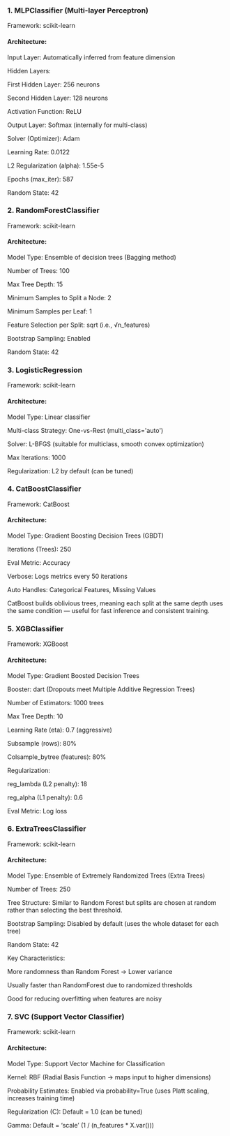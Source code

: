 ### 1. MLPClassifier (Multi-layer Perceptron)
Framework: scikit-learn

#### Architecture:

Input Layer: Automatically inferred from feature dimension

Hidden Layers:

First Hidden Layer: 256 neurons

Second Hidden Layer: 128 neurons

Activation Function: ReLU

Output Layer: Softmax (internally for multi-class)

Solver (Optimizer): Adam

Learning Rate: 0.0122

L2 Regularization (alpha): 1.55e-5

Epochs (max_iter): 587

Random State: 42

### 2. RandomForestClassifier
Framework: scikit-learn

#### Architecture:

Model Type: Ensemble of decision trees (Bagging method)

Number of Trees: 100

Max Tree Depth: 15

Minimum Samples to Split a Node: 2

Minimum Samples per Leaf: 1

Feature Selection per Split: sqrt (i.e., √n_features)

Bootstrap Sampling: Enabled

Random State: 42

### 3. LogisticRegression
Framework: scikit-learn

#### Architecture:

Model Type: Linear classifier

Multi-class Strategy: One-vs-Rest (multi_class='auto')

Solver: L-BFGS (suitable for multiclass, smooth convex optimization)

Max Iterations: 1000

Regularization: L2 by default (can be tuned)

### 4. CatBoostClassifier
Framework: CatBoost

#### Architecture:

Model Type: Gradient Boosting Decision Trees (GBDT)

Iterations (Trees): 250

Eval Metric: Accuracy

Verbose: Logs metrics every 50 iterations

Auto Handles: Categorical Features, Missing Values

CatBoost builds oblivious trees, meaning each split at the same depth uses the same condition — useful for fast inference and consistent training.

### 5. XGBClassifier
Framework: XGBoost

#### Architecture:

Model Type: Gradient Boosted Decision Trees

Booster: dart (Dropouts meet Multiple Additive Regression Trees)

Number of Estimators: 1000 trees

Max Tree Depth: 10

Learning Rate (eta): 0.7 (aggressive)

Subsample (rows): 80%

Colsample_bytree (features): 80%

Regularization:

reg_lambda (L2 penalty): 18

reg_alpha (L1 penalty): 0.6

Eval Metric: Log loss

### 6. ExtraTreesClassifier
Framework: scikit-learn

#### Architecture:

Model Type: Ensemble of Extremely Randomized Trees (Extra Trees)

Number of Trees: 250

Tree Structure: Similar to Random Forest but splits are chosen at random rather than selecting the best threshold.

Bootstrap Sampling: Disabled by default (uses the whole dataset for each tree)

Random State: 42

Key Characteristics:

More randomness than Random Forest → Lower variance

Usually faster than RandomForest due to randomized thresholds

Good for reducing overfitting when features are noisy

### 7. SVC (Support Vector Classifier)
Framework: scikit-learn

#### Architecture:

Model Type: Support Vector Machine for Classification

Kernel: RBF (Radial Basis Function → maps input to higher dimensions)

Probability Estimates: Enabled via probability=True (uses Platt scaling, increases training time)

Regularization (C): Default = 1.0 (can be tuned)

Gamma: Default = ‘scale’ (1 / (n_features * X.var()))

